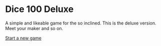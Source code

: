 Dice 100 Deluxe
=================
A simple and likeable game for the so inclined.
This is the deluxe version. Meet your maker and so on.

[Start a new game](dice2/init)
